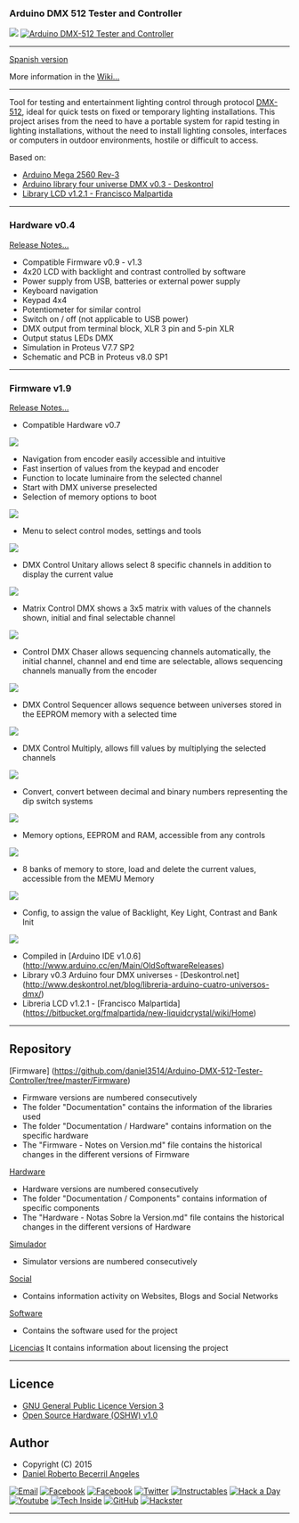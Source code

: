 ### **Arduino DMX 512 Tester and Controller**

![](https://github.com/daniel3514/Arduino-DMX-512-Tester-Controller/blob/master/Hardware/v0.3/media/IMG_9399.JPG)
[![Arduino DMX-512 Tester and Controller](https://github.com/daniel3514/Arduino-DMX-512-Tester-Controller/blob/master/Hardware/v0.0/media/youtube.JPG)](https://www.youtube.com/watch?v=TxBHMpAWDSY)

***

[Spanish version](https://github.com/daniel3514/Arduino-DMX-512-Tester-Controller/blob/master/README.md)

More information in the [Wiki...](https://github.com/daniel3514/Arduino-DMX-512-Tester-Controller/wiki)

***

Tool for testing and entertainment lighting control through protocol [DMX-512](http://es.wikipedia.org/wiki/Digital_Multiplex), ideal for quick tests on fixed or temporary lighting installations.
This project arises from the need to have a portable system for rapid testing in lighting installations, without the need to install lighting consoles, interfaces or computers in outdoor environments, hostile or difficult to access.

Based on:
* [Arduino Mega 2560 Rev-3](http://www.arduino.cc/en/Main/ArduinoBoardMega2560)
* [Arduino library four universe DMX v0.3 - Deskontrol](http://www.deskontrol.net/blog/libreria-arduino-cuatro-universos-dmx/)
* [Library LCD v1.2.1 - Francisco Malpartida](https://bitbucket.org/fmalpartida/new-liquidcrystal/wiki/Home)

***
### Hardware v0.4
[Release Notes...](https://github.com/daniel3514/Arduino-DMX-512-Tester-Controller/blob/master/Hardware/Documentacion/Hardware%20-%20Notas%20Sobre%20la%20Version.md)
* Compatible Firmware v0.9 - v1.3
* 4x20 LCD with backlight and contrast controlled by software
* Power supply from USB, batteries or external power supply
* Keyboard navigation
* Keypad 4x4
* Potentiometer for similar control
* Switch on / off (not applicable to USB power)
* DMX output from terminal block, XLR 3 pin and 5-pin XLR
* Output status LEDs DMX
* Simulation in Proteus V7.7 SP2
* Schematic and PCB in Proteus v8.0 SP1

***

### Firmware v1.9

[Release Notes...](https://github.com/daniel3514/Arduino-DMX-512-Tester-Controller/blob/master/Firmware/Documentacion/Firmware%20-%20Notas%20Sobre%20la%20Version.md)

* Compatible Hardware v0.7

![](https://github.com/daniel3514/Arduino-DMX-512-Tester-Controller/blob/master/Firmware/v1.9/LCD%20media/Initial.PNG)

* Navigation from encoder easily accessible and intuitive
* Fast insertion of values from the keypad and encoder
* Function to locate luminaire from the selected channel
* Start with DMX universe preselected
* Selection of memory options to boot

![](https://github.com/daniel3514/Arduino-DMX-512-Tester-Controller/blob/master/Firmware/v1.9/LCD%20media/Initial%20Memory.PNG)

* Menu to select control modes, settings and tools

![](https://github.com/daniel3514/Arduino-DMX-512-Tester-Controller/blob/master/Firmware/v1.9/LCD%20media/Options.PNG)

* DMX Control Unitary allows select 8 specific channels in addition to display the current value

![](https://github.com/daniel3514/Arduino-DMX-512-Tester-Controller/blob/master/Firmware/v1.9/LCD%20media/Control%20Unitary.PNG)

* Matrix Control DMX shows a 3x5 matrix with values of the channels shown, initial and final selectable channel

![](https://github.com/daniel3514/Arduino-DMX-512-Tester-Controller/blob/master/Firmware/v1.9/LCD%20media/Control%20Matrix.PNG)

* Control DMX Chaser allows sequencing channels automatically, the initial channel, channel and end time are selectable, allows sequencing channels manually from the encoder

![](https://github.com/daniel3514/Arduino-DMX-512-Tester-Controller/blob/master/Firmware/v1.9/LCD%20media/Control%20Chaser.PNG)

* DMX Control Sequencer allows sequence between universes stored in the EEPROM memory with a selected time

![](https://github.com/daniel3514/Arduino-DMX-512-Tester-Controller/blob/master/Firmware/v1.9/LCD%20media/Control%20Secuencer.PNG)

* DMX Control Multiply, allows fill values ​​by multiplying the selected channels

![](https://github.com/daniel3514/Arduino-DMX-512-Tester-Controller/blob/master/Firmware/v1.9/LCD%20media/Control%20Multiply.PNG)

* Convert, convert between decimal and binary numbers representing the dip switch systems

![](https://github.com/daniel3514/Arduino-DMX-512-Tester-Controller/blob/master/Firmware/v1.9/LCD%20media/Convert.PNG)

* Memory options, EEPROM and RAM, accessible from any controls

![](https://github.com/daniel3514/Arduino-DMX-512-Tester-Controller/blob/master/Firmware/v1.9/LCD%20media/Memory.PNG)

* 8 banks of memory to store, load and delete the current values, accessible from the MEMU Memory

![](https://github.com/daniel3514/Arduino-DMX-512-Tester-Controller/blob/master/Firmware/v1.9/LCD%20media/Memory%20Bank.PNG)

* Config, to assign the value of Backlight, Key Light, Contrast and Bank Init

![](https://github.com/daniel3514/Arduino-DMX-512-Tester-Controller/blob/master/Firmware/v1.9/LCD%20media/Config.PNG)

* Compiled in [Arduino IDE v1.0.6] (http://www.arduino.cc/en/Main/OldSoftwareReleases)
* Library v0.3 Arduino four DMX universes - [Deskontrol.net] (http://www.deskontrol.net/blog/libreria-arduino-cuatro-universos-dmx/)
* Libreria LCD v1.2.1 - [Francisco Malpartida] (https://bitbucket.org/fmalpartida/new-liquidcrystal/wiki/Home)

***

## Repository
[Firmware] (https://github.com/daniel3514/Arduino-DMX-512-Tester-Controller/tree/master/Firmware)
* Firmware versions are numbered consecutively
* The folder "Documentation" contains the information of the libraries used
* The folder "Documentation / Hardware" contains information on the specific hardware
* The "Firmware - Notes on Version.md" file contains the historical changes in the different versions of Firmware

[Hardware](https://github.com/daniel3514/Arduino-DMX-512-Tester-Controller/tree/master/Hardware)
* Hardware versions are numbered consecutively
* The folder "Documentation / Components" contains information of specific components
* The "Hardware - Notas Sobre la Version.md" file contains the historical changes in the different versions of Hardware

[Simulador](https://github.com/daniel3514/Arduino-DMX-512-Tester-Controller/tree/master/Simulador)
* Simulator versions are numbered consecutively

[Social](https://github.com/daniel3514/Arduino-DMX-512-Tester-Controller/tree/master/Social)
* Contains information activity on Websites, Blogs and Social Networks

[Software](https://github.com/daniel3514/Arduino-DMX-512-Tester-Controller/tree/master/Software)
* Contains the software used for the project

[Licencias](https://github.com/daniel3514/Arduino-DMX-512-Tester-Controller/tree/master/Licencias)
It contains information about licensing the project

***

## Licence
* [GNU General Public Licence Version 3](https://github.com/daniel3514/Arduino-DMX-512-Tester-Controller/blob/master/Licencias/Licence%20-%20Firmware.md)
* [Open Source Hardware (OSHW) v1.0](https://github.com/daniel3514/Arduino-DMX-512-Tester-Controller/blob/master/Licencias/Licence%20-%20Hardware.md)

## Author
- Copyright (C) 2015
- [Daniel Roberto Becerril Angeles](https://www.facebook.com/daniel.3514)

[![Email](https://github.com/daniel3514/Arduino-DMX-512-Tester-Controller/blob/master/Social/logos/email%2050x50.jpg)](mailto:daniel3514@gmail.com)
[![Facebook](https://github.com/daniel3514/Arduino-DMX-512-Tester-Controller/blob/master/Social/logos/Facebook%2050x50.png)](https://www.facebook.com/daniel.3514)
[![Facebook](https://github.com/daniel3514/Arduino-DMX-512-Tester-Controller/blob/master/Social/logos/Facebook%20Pages%2050x50.jpg)](https://www.facebook.com/ArduinoDMX512TesterController)
[![Twitter](https://github.com/daniel3514/Arduino-DMX-512-Tester-Controller/blob/master/Social/logos/Twitter%2050x50.png)](https://twitter.com/daniel3514)
[![Instructables](https://github.com/daniel3514/Arduino-DMX-512-Tester-Controller/blob/master/Social/logos/Instructables%2050x50.jpg)](http://www.instructables.com/id/Arduino-DMX-512-Tester-and-Controller/)
[![Hack a Day](https://github.com/daniel3514/Arduino-DMX-512-Tester-Controller/blob/master/Social/logos/hackaday%2050x50.jpg)](https://hackaday.io/project/5342-arduino-dmx-512-tester-and-controller)
[![Youtube](https://github.com/daniel3514/Arduino-DMX-512-Tester-Controller/blob/master/Social/logos/Youtube%2050x50.png)](https://www.youtube.com/watch?v=TxBHMpAWDSY)
[![Tech Inside](https://github.com/daniel3514/Arduino-DMX-512-Tester-Controller/blob/master/Social/logos/techinside%2045x45.png)](https://techinsideblog.wordpress.com/)
[![GitHub](https://github.com/daniel3514/Arduino-DMX-512-Tester-Controller/blob/master/Social/logos/github%2050x50.png)](https://github.com/daniel3514/Arduino-DMX-512-Tester-Controller)
[![Hackster](https://github.com/daniel3514/Arduino-DMX-512-Tester-Controller/blob/master/Social/logos/hackster%2050x50.png)](https://www.hackster.io/daniel3514/arduino-dmx-512-tester-controller-977c89)
***
